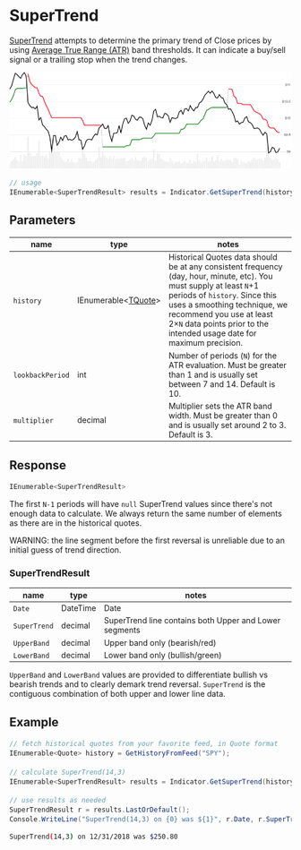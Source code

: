 ﻿# SuperTrend

[SuperTrend](https://www.barchart.com/education/technical-indicators/supertrend) attempts to determine the primary trend of Close prices by using [Average True Range (ATR)](../Atr/README.md) band thresholds.
It can indicate a buy/sell signal or a trailing stop when the trend changes.

![image](chart.png)

```csharp
// usage
IEnumerable<SuperTrendResult> results = Indicator.GetSuperTrend(history, lookbackPeriod, multiplier);  
```

## Parameters

| name | type | notes
| -- |-- |--
| `history` | IEnumerable\<[TQuote](../../docs/GUIDE.md#quote)\> | Historical Quotes data should be at any consistent frequency (day, hour, minute, etc).  You must supply at least `N`+1 periods of `history`.  Since this uses a smoothing technique, we recommend you use at least 2×`N` data points prior to the intended usage date for maximum precision.
| `lookbackPeriod` | int | Number of periods (`N`) for the ATR evaluation.  Must be greater than 1 and is usually set between 7 and 14.  Default is 10.
| `multiplier` | decimal | Multiplier sets the ATR band width.  Must be greater than 0 and is usually set around 2 to 3.  Default is 3.

## Response

```csharp
IEnumerable<SuperTrendResult>
```

The first `N-1` periods will have `null` SuperTrend values since there's not enough data to calculate.
We always return the same number of elements as there are in the historical quotes.

WARNING: the line segment before the first reversal is unreliable due to an initial guess of trend direction.

### SuperTrendResult

| name | type | notes
| -- |-- |--
| `Date` | DateTime | Date
| `SuperTrend` | decimal | SuperTrend line contains both Upper and Lower segments
| `UpperBand` | decimal | Upper band only (bearish/red)
| `LowerBand` | decimal | Lower band only (bullish/green)

`UpperBand` and `LowerBand` values are provided to differentiate bullish vs bearish trends and to clearly demark trend reversal.  `SuperTrend` is the contiguous combination of both upper and lower line data.

## Example

```csharp
// fetch historical quotes from your favorite feed, in Quote format
IEnumerable<Quote> history = GetHistoryFromFeed("SPY");

// calculate SuperTrend(14,3)
IEnumerable<SuperTrendResult> results = Indicator.GetSuperTrend(history,14,3);

// use results as needed
SuperTrendResult r = results.LastOrDefault();
Console.WriteLine("SuperTrend(14,3) on {0} was ${1}", r.Date, r.SuperTrend);
```

```bash
SuperTrend(14,3) on 12/31/2018 was $250.80
```
